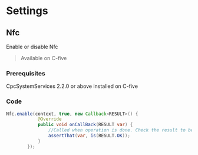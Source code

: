 Settings
========

Nfc
---

Enable or disable Nfc

> Available on C-five

### Prerequisites

CpcSystemServices 2.2.0 or above installed on C-five

### Code

```java
Nfc.enable(context, true, new Callback<RESULT>() {
            @Override
            public void onCallBack(RESULT var) {
                //Called when operation is done. Check the result to be sure that operation has gone well
                assertThat(var, is(RESULT.OK));
            }
        });
```
